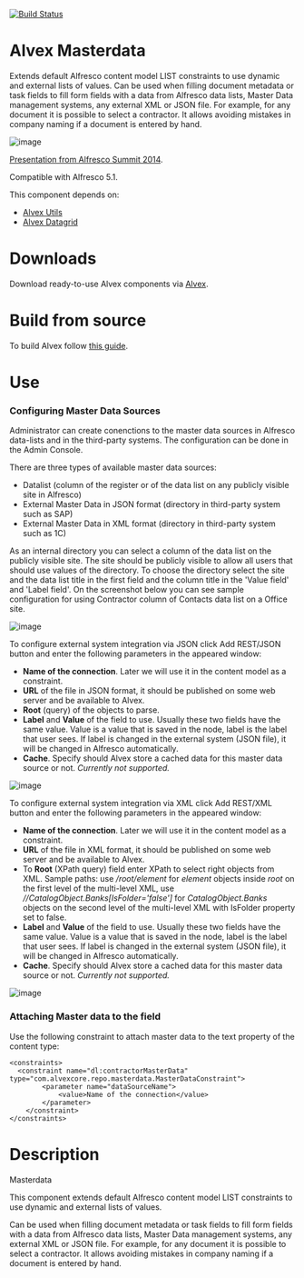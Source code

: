 
[![Build Status](https://travis-ci.org/ITDSystems/alvex-reports.svg?branch=master)](https://travis-ci.org/ITDSystems/alvex-masterdata)

# Alvex Masterdata

Extends default Alfresco content model LIST constraints to use dynamic and external lists of values. Can be used when filling document metadata or task fields to fill form fields with a data from Alfresco data lists, Master Data management systems, any external XML or JSON file. For example, for any document it is possible to select a contractor. It allows avoiding mistakes in company naming if a document is entered by hand.

![image](http://docs.alvexcore.com/en-US/Alvex/2.1/html-single/Admin_Guide/images/img33.png)

[Presentation from Alfresco Summit 2014](http://www.slideshare.net/itdsystems/using-master-data).

Compatible with Alfresco 5.1.

This component depends on:
* [Alvex Utils](https://github.com/ITDSystems/alvex-utils)
* [Alvex Datagrid](https://github.com/ITDSystems/alvex-datagrid)

# Downloads

Download ready-to-use Alvex components via [Alvex](https://github.com/ITDSystems/alvex#downloads).

# Build from source

To build Alvex follow [this guide](https://github.com/ITDSystems/alvex#build-component-from-source).

# Use

### Configuring Master Data Sources

Administrator can create conenctions to the master data sources in Alfresco data-lists and in the third-party systems. The configuration can be done in the Admin Console.

There are three types of available master data sources:
* Datalist (column of the register or of the data list on any publicly visible site in Alfresco)
* External Master Data in JSON format (directory in third-party system such as SAP)
* External Master Data in XML format (directory in third-party system such as 1C)

As an internal directory you can select a column of the data list on the publicly visible site. The site should be publicly visible to allow all users that should use values of the directory. To choose the directory select the site and the data list title in the first field and the column title in the 'Value field' and 'Label field'. On the screenshot below you can see sample configuration for using Contractor column of Contacts data list on a Office site.

![image](http://docs.alvexcore.com/en-US/Alvex/2.1/html-single/Admin_Guide/images/img34.png)

To configure external system integration via JSON click Add REST/JSON button and enter the following parameters in the appeared window:
* **Name of the connection**. Later we will use it in the content model as a constraint.
* **URL** of the file in JSON format, it should be published on some web server and be available to Alvex.
* **Root** (query) of the objects to parse.
* **Label** and **Value** of the field to use. Usually these two fields have the same value. Value is a value that is saved in the node, label is the label that user sees. If label is changed in the external system (JSON file), it will be changed in Alfresco automatically.
* **Cache**. Specify should Alvex store a cached data for this master data source or not. *Currently not supported.*

![image](http://docs.alvexcore.com/en-US/Alvex/2.1/html-single/Admin_Guide/images/img35.png)

To configure external system integration via XML click Add REST/XML button and enter the following parameters in the appeared window:
* **Name of the connection**. Later we will use it in the content model as a constraint.
* **URL** of the file in XML format, it should be published on some web server and be available to Alvex.
* To **Root** (XPath query) field enter XPath to select right objects from XML. Sample paths: use */root/element* for *element* objects inside *root* on the first level of the multi-level XML, use *//CatalogObject.Banks[IsFolder='false']* for *CatalogObject.Banks* objects on the second level of the multi-level XML with IsFolder property set to false.
* **Label** and **Value** of the field to use. Usually these two fields have the same value. Value is a value that is saved in the node, label is the label that user sees. If label is changed in the external system (JSON file), it will be changed in Alfresco automatically.
* **Cache**. Specify should Alvex store a cached data for this master data source or not. *Currently not supported.*

![image](http://docs.alvexcore.com/en-US/Alvex/2.1/html-single/Admin_Guide/images/img36.png)

### Attaching Master data to the field

Use the following constraint to attach master data to the text property of the content type:

```
<constraints>
  <constraint name="dl:contractorMasterData" type="com.alvexcore.repo.masterdata.MasterDataConstraint">
		<parameter name="dataSourceName">
			<value>Name of the connection</value>
		</parameter>
	</constraint>
</constraints>
```

# Description

Masterdata

This component extends default Alfresco content model LIST constraints to use dynamic and external lists of values.

Can be used when filling document metadata or task fields to fill form fields with a data from Alfresco data lists, Master Data management systems, any external XML or JSON file. For example, for any document it is possible to select a contractor. It allows avoiding mistakes in company naming if a document is entered by hand.
